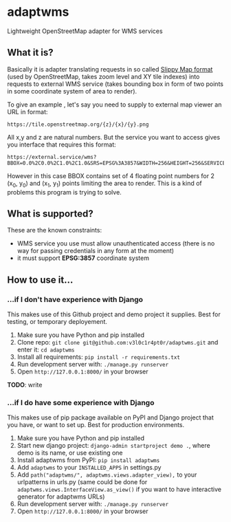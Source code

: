 # adaptwms
Lightweight OpenStreetMap adapter for WMS services

## What it is?

Basically it is adapter translating requests in so called
[Slippy Map format](https://wiki.openstreetmap.org/wiki/Slippy_map) (used by
OpenStreetMap, takes zoom level and XY tile indexes) into requests to external
WMS service (takes bounding box in form of two points in some coordinate
system of area to render).

To give an example , let's say you need to supply to external map viewer an URL in format:

```
https://tile.openstreetmap.org/{z}/{x}/{y}.png
```

All x,y and z are natural numbers. But the service you want to access gives you interface that requires this format:

```
https://external.service/wms?BBOX=0.0%2C0.0%2C1.0%2C1.0&SRS=EPSG%3A3857&WIDTH=256&HEIGHT=256&SERVICE=WMS
```

However in this case BBOX contains set of 4 floating point numbers for 2 (x<sub>0</sub>, y<sub>0</sub>) and (x<sub>1</sub>, y<sub>1</sub>) points limiting the area to render. This is a kind of problems this program is trying to solve.

## What is supported?

These are the known constraints:
- WMS service you use must allow unauthenticated access (there is no way for passing credentials in any form at the moment)
- it must support **EPSG:3857** coordinate system

## How to use it...

### ...if I don't have experience with Django

This makes use of this Github project and demo project it supplies. Best for testing, or temporary deployement.

1. Make sure you have Python and pip installed
2. Clone repo: `git clone git@github.com:v3l0c1r4pt0r/adaptwms.git` and enter it: `cd adaptwms`
3. Install all requirements: `pip install -r requirements.txt`
4. Run development server with: `./manage.py runserver`
5. Open `http://127.0.0.1:8000/` in your browser

**TODO**: write

### ...if I do have some experience with Django

This makes use of pip package available on PyPI and Django project that you have, or want to set up. Best for production environments.

1. Make sure you have Python and pip installed
2. Start new django project: `django-admin startproject demo .`, where demo is its name, or use existing one
3. Install adaptwms from PyPI: `pip install adaptwms`
4. Add `adaptwms` to your `INSTALLED_APPS` in settings.py
5. Add `path("adaptwms/", adaptwms.views.adapter_view),` to your urlpatterns in urls.py (same could be done for `adaptwms.views.InterfaceView.as_view()` if you want to have interactive generator for adaptwms URLs)
6. Run development server with: `./manage.py runserver`
7. Open `http://127.0.0.1:8000/` in your browser
